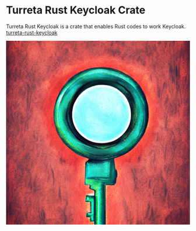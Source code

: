 # Turreta Rust Keycloak Crate 
Turreta Rust Keycloak is a crate that enables Rust codes to work Keycloak.
[turreta-rust-keycloak](https://github.com/turretadotcom/turreta-rust-keycloak)

![Turreta Rust Keycloak Crate](turreta-rust-keycloak-logo.jpg "Turreta Rust Keycloak logo")

